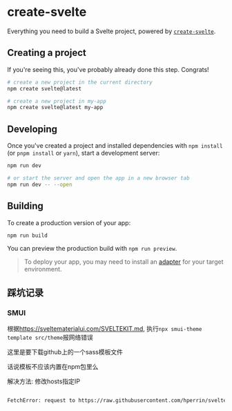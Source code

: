 # create-svelte

Everything you need to build a Svelte project, powered by [`create-svelte`](https://github.com/sveltejs/kit/tree/master/packages/create-svelte).

## Creating a project

If you're seeing this, you've probably already done this step. Congrats!

```bash
# create a new project in the current directory
npm create svelte@latest

# create a new project in my-app
npm create svelte@latest my-app
```

## Developing

Once you've created a project and installed dependencies with `npm install` (or `pnpm install` or `yarn`), start a development server:

```bash
npm run dev

# or start the server and open the app in a new browser tab
npm run dev -- --open
```

## Building

To create a production version of your app:

```bash
npm run build
```

You can preview the production build with `npm run preview`.

> To deploy your app, you may need to install an [adapter](https://kit.svelte.dev/docs/adapters) for your target environment.

## 踩坑记录

### SMUI

根据<https://sveltematerialui.com/SVELTEKIT.md>, 执行`npx smui-theme template src/theme`报网络错误

这里是要下载github上的一个sass模板文件

话说模板不应该内置在npm包里么

解决方法: 修改hosts指定IP

```bash

FetchError: request to https://raw.githubusercontent.com/hperrin/svelte-material-ui/master/packages/site/src/theme/_smui-theme.scss failed, reason: getaddrinfo ENOENT raw.githubusercontent.com

```
